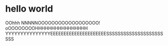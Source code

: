 # hello world
OOhhh NNNNNOOOOOOOOOOOOOOOOOO!
oOOOOOOOOHHHHHHHHHHHHHHHH YYYYYYYYYYYYYYYEEEEEEEEEEEEEEEEEEEEESSSSSSSSSSSSSSSSSSSSSSS
